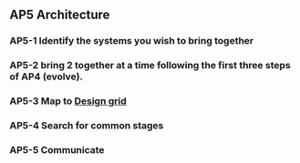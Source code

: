 ## AP5 Architecture

### AP5-1 Identify the systems you wish to bring together

### AP5-2 bring 2 together at a time following the first three steps of AP4 (evolve).

### AP5-3 Map to [Design grid]

### AP5-4 Search for common stages

### AP5-5 Communicate

[Design grid]: /Agile/Concepts/DesignGrid

<!--## Evolutionary Search - similar to AP4...

#### AP5-1 Identify ‘genes’ on other ‘species’ that are closely related to your artefact using ‘comparative biology’

![Step 08](/Agile/img/Methodology/08.PNG)

#### AP5-2 Having mapped the stages then we can then work out the evolution of the artefact

![Step 09](/Agile/img/Methodology/09.PNG)

#### AP5-3 Having mapped the stages then we can then work out the evolution of the artefact
![Step 10](/Agile/img/Methodology/09.PNG) -->
